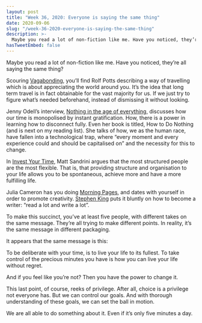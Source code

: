 ```yaml
---
layout: post
title: "Week 36, 2020: Everyone is saying the same thing"
date: 2020-09-06
slug: "/week-36-2020-everyone-is-saying-the-same-thing"
description: >-
  Maybe you read a lot of non-fiction like me. Have you noticed, they’re all saying the same thing?
hasTweetEmbed: false
---
```


Maybe you read a lot of non-fiction like me. Have you noticed, they’re all saying the same thing?

Scouring <a href="https://rolfpotts.com/books/vagabonding/" target="_blank" rel="noopener noreferrer">Vagabonding</a>, you’ll find Rolf Potts describing a way of travelling which is about appreciating the world around you. It’s the idea that long term travel is in fact obtainable for the vast majority for us. If we just try to figure what’s needed beforehand, instead of dismissing it without looking.

Jenny Odell’s interview, <a href="https://www.offscreenmag.com/issues/22" target="_blank" rel="noopener noreferrer">Nothing in the age of everything</a>, discusses how our time is monopolised by instant gratification. How, there is a power in learning how to disconnect fully. Even her book is titled, How to Do Nothing (and is next on my reading list). She talks of how, we as the human race, have fallen into a technological trap, where “every moment and every experience could and should be capitalised on” and the necessity for this to change.

In <a href="https://www.amazon.co.uk/Invest-Your-Time-Achieve-Master-ebook/dp/B07Q6ZZZY5" target="_blank" rel="noopener noreferrer">Invest Your Time</a>, Matt Sandrini argues that the most structured people are the most flexible. That is, that providing structure and organisation to your life allows you to be spontaneous, achieve more and have a more fulfilling life.

Julia Cameron has you doing <a href="https://juliacameronlive.com/basic-tools/morning-pages/" target="_blank" rel="noopener noreferrer">Morning Pages</a>, and dates with yourself in order to promote creativity. <a href="https://stephenking.com" target="_blank" rel="noopener noreferrer">Stephen King</a> puts it bluntly on how to become a writer: “read a lot and write a lot”.

To make this succinct, you’ve at least five people, with different takes on the same message. They’re all trying to make different points. In reality, it’s the same message in different packaging.

It appears that the same message is this:

To be deliberate with your time, is to live your life to its fullest. To take control of the precious minutes you have is how you can live your life without regret.

And if you feel like you’re not? Then you have the power to change it.

This last point, of course, reeks of privilege. After all, choice is a privilege not everyone has. But we can control our goals. And with thorough understanding of these goals, we can set the ball in motion.

We are all able to do something about it. Even if it’s only five minutes a day.
